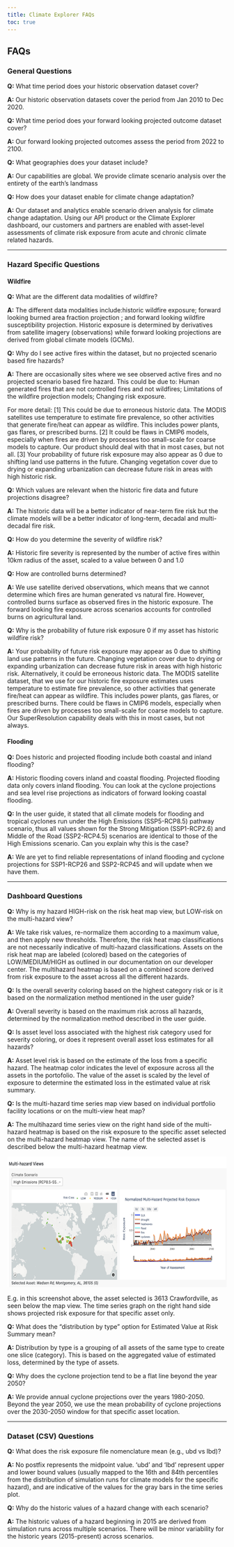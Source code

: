 ```yaml
---
title: Climate Explorer FAQs
toc: true
---
```


## FAQs

### General Questions

**Q:** What time period does your historic observation dataset cover?

**A:** Our historic observation datasets cover the period from Jan 2010 to Dec 2020.

**Q:** What time period does your forward looking projected outcome dataset cover?

**A:** Our forward looking projected outcomes assess the period from 2022 to 2100.

**Q:** What geographies does your dataset include?

**A:** Our capabilities are global. We provide climate scenario analysis over the entirety of the earth’s landmass

**Q:** How does your dataset enable for climate change adaptation?

**A:** Our dataset and analytics enable scenario driven analysis for climate change adaptation. Using our API product or the Climate Explorer dashboard, our customers and partners are enabled with asset-level assessments of climate risk exposure from acute and chronic climate related hazards.

______________________________________________________________________________________________________________

### Hazard Specific Questions


#### Wildfire


**Q:** What are the different data modalities of wildfire?

**A:** The different data modalities include:historic wildfire exposure; forward looking burned area fraction projection ; and forward looking wildfire susceptibility projection. Historic exposure is determined by derivatives from satellite imagery (observations) while forward looking projections are derived from global climate models (GCMs).

**Q:** Why do I see active fires within the dataset, but no projected scenario based fire hazards?

**A:** There are occasionally sites where we see observed active fires and no projected scenario based fire hazard. This could be due to: Human generated fires that are not controlled fires and not wildfires; Limitations of the wildfire projection models; Changing risk exposure.

For more detail:
[1] This could be due to erroneous historic data. The MODIS satellites use temperature to estimate fire prevalence, so other activities that generate fire/heat can appear as wildfire. This includes power plants, gas flares, or prescribed burns.
[2] It could be flaws in CMIP6 models, especially when fires are driven by processes too small-scale for coarse models to capture. Our product should deal with that in most cases, but not all.
[3] Your probability of future risk exposure may also appear as 0 due to shifting land use patterns in the future. Changing vegetation cover due to drying or expanding urbanization can decrease future risk in areas with high historic risk.

**Q:** Which values are relevant when the historic fire data and future projections disagree?

**A:** The historic data will be a better indicator of near-term fire risk but the climate models will be a better indicator of long-term, decadal and multi-decadal fire risk.

**Q:** How do you determine the severity of wildfire risk?

**A:** Historic fire severity is represented by the number of active fires within 10km radius of the asset, scaled to a value between 0 and 1.0    

**Q:** How are controlled burns determined?

**A:** We use satellite derived observations, which means that we cannot determine which fires are human generated vs natural fire. However, controlled burns surface as observed fires in the historic exposure. The forward looking fire exposure across scenarios accounts for controlled burns on agricultural land.

**Q:** Why is the probability of future risk exposure 0 if my asset has historic wildfire risk?

**A:** Your probability of future risk exposure may appear as 0 due to shifting land use patterns in the future.  Changing vegetation cover due to drying or expanding urbanization can decrease future risk in areas with high historic risk. Alternatively, it could be erroneous historic data.  The MODIS satellite dataset, that we use for our historic fire exposure estimates uses temperature to estimate fire prevalence, so other activities that generate fire/heat can appear as wildfire.  This includes power plants, gas flares, or prescribed burns. There could be flaws in CMIP6 models, especially when fires are driven by processes too small-scale for coarse models to capture. Our SuperResolution capability deals with this in most cases, but not always.

#### Flooding


**Q:** Does historic and projected flooding include both coastal and inland flooding?

**A:** Historic flooding covers inland and coastal flooding. Projected flooding data only covers inland flooding. You can look at the cyclone projections and sea level rise projections as indicators of forward looking coastal flooding.

**Q:** In the user guide, it stated that all climate models for flooding and tropical cyclones run under the High Emissions (SSP5-RCP8.5) pathway scenario, thus all values shown for the Strong Mitigation (SSP1-RCP2.6) and Middle of the Road (SSP2-RCP4.5) scenarios are identical to those of the High Emissions scenario. Can you explain why this is the case?

**A:** We are yet to find reliable representations of inland flooding and cyclone projections for SSP1-RCP26 and SSP2-RCP45 and will update when we have them.


______________________________________________________________________________________________________________

### Dashboard Questions

**Q:** Why is my hazard HIGH-risk on the risk heat map view, but LOW-risk on the multi-hazard view?

**A:** We take risk values, re-normalize them according to a maximum value, and then apply new thresholds. Therefore,  the risk heat map classifications are not necessarily indicative of multi-hazard classifications. Assets on the risk heat map are labeled (colored) based on the categories of LOW/MEDIUM/HIGH as outlined in our documentation on our developer center. The multihazard heatmap is based on a combined score derived from risk exposure to the asset across all the different hazards.

**Q:** Is the overall severity coloring based on the highest category risk or is it based on the normalization method mentioned in the user guide?

**A:** Overall severity is based on the maximum risk across all hazards, determined by the normalization method described in the user guide.

**Q:** Is asset level loss associated with the highest risk category used for severity coloring, or does it represent overall asset loss estimates for all hazards?

**A:** Asset level risk is based on the estimate of the loss from a specific hazard. The heatmap color indicates the level of exposure across all the assets in the portofolio. The value of the asset is scaled by the level of exposure to determine the estimated loss in the estimated value at risk summary.

**Q:** Is the multi-hazard time series map view based on individual portfolio facility locations or on the multi-view heat map?

**A:** The multihazard time series view on the right hand side of the multi-hazard heatmap is based on the risk exposure to the specific asset selected on the multi-hazard heatmap view. The name of the selected asset is described below the multi-hazard heatmap view.

<img height="300" src="assets/images/Multi-HazardViews.png">

E.g. in this screenshot above, the asset selected is 3613 Crawfordville, as seen below the map view. The time series graph on the right hand side shows projected risk exposure for that specific asset only.

**Q:** What does the “distribution by type” option for Estimated Value at Risk Summary mean?

**A:** Distribution by type is a grouping of all assets of the same type to create one slice (category). This is based on the aggregated value of estimated loss, determined by the type of assets.

**Q:** Why does the cyclone projection tend to be a flat line beyond the year 2050?

**A:** We provide annual cyclone projections over the years 1980-2050. Beyond the year 2050, we use the mean probability of cyclone projections over the 2030-2050 window for that specific asset location.

______________________________________________________________________________________________________________

### Dataset (CSV) Questions

**Q:** What does the risk exposure file nomenclature mean (e.g., ubd vs lbd)?

**A:** No postfix represents the midpoint value. ‘ubd’ and ‘lbd’ represent upper and lower bound values (usually mapped to the 16th and 84th percentiles from the distribution of simulation runs for climate models for the specific hazard), and are indicative of the values for the gray bars in the time series plot.

**Q:** Why do the historic values of a hazard change with each scenario?

**A:** The historic values of a hazard beginning in 2015 are derived from simulation runs across multiple scenarios. There will be minor variability for the historic years (2015-present) across scenarios.
